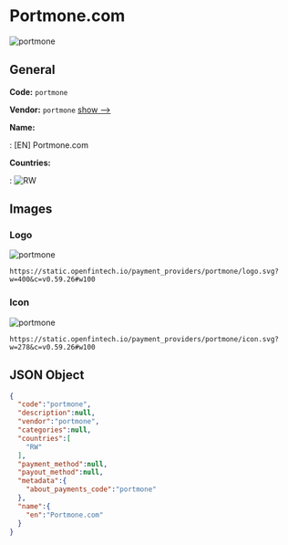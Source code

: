 
# Portmone.com 
![portmone](https://static.openfintech.io/payment_providers/portmone/logo.svg?w=400&c=v0.59.26#w100)  

## General 
 
**Code:** `portmone` 
 
**Vendor:** `portmone` [show -->](/vendors/portmone/) 
 
**Name:** 
 
:	[EN] Portmone.com 
 
 
**Countries:** 
 
:	![RW](https://cdnjs.cloudflare.com/ajax/libs/flag-icon-css/3.3.0/flags/4x3/rw.svg#w24)  

## Images 

### Logo 
 
![portmone](https://static.openfintech.io/payment_providers/portmone/logo.svg?w=400&c=v0.59.26#w100)  

```
https://static.openfintech.io/payment_providers/portmone/logo.svg?w=400&c=v0.59.26#w100
```  

### Icon 
 
![portmone](https://static.openfintech.io/payment_providers/portmone/icon.svg?w=278&c=v0.59.26#w100)  

```
https://static.openfintech.io/payment_providers/portmone/icon.svg?w=278&c=v0.59.26#w100
```  

## JSON Object 

```json
{
  "code":"portmone",
  "description":null,
  "vendor":"portmone",
  "categories":null,
  "countries":[
    "RW"
  ],
  "payment_method":null,
  "payout_method":null,
  "metadata":{
    "about_payments_code":"portmone"
  },
  "name":{
    "en":"Portmone.com"
  }
}
```  
